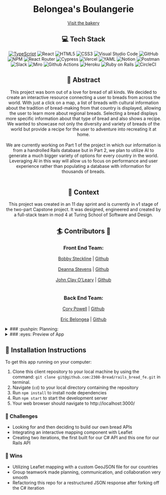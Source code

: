 <div align="center">
<h1> Belongea's Boulangerie </h1>

[Visit the bakery](https://laboulangerie.vercel.app/)

## :computer: Tech Stack <br>
[![TypeScript](https://badges.frapsoft.com/typescript/code/typescript-125x28.png?v=101)](https://github.com/ellerbrock/typescript-badges/)
![React](https://img.shields.io/badge/React-20232A?style=for-the-badge&logo=react&logoColor=61DAFB)
![HTML5](https://img.shields.io/badge/html5-%23E34F26.svg?style=for-the-badge&logo=html5&logoColor=white)
![CSS3](https://img.shields.io/badge/css3-%231572B6.svg?style=for-the-badge&logo=css3&logoColor=white)
![Visual Studio Code](https://img.shields.io/badge/Visual%20Studio%20Code-0078d7.svg?style=for-the-badge&logo=visual-studio-code&logoColor=white)
![GitHub](https://img.shields.io/badge/github-%23121011.svg?style=for-the-badge&logo=github&logoColor=white)
![NPM](https://img.shields.io/badge/NPM-%23CB3837.svg?style=for-the-badge&logo=npm&logoColor=white)
![React Router](https://img.shields.io/badge/React_Router-CA4245?style=for-the-badge&logo=react-router&logoColor=white)
![Cypress](https://img.shields.io/badge/Cypress-17202C?logo=cypress&logoColor=fff&style=for-the-badge)
![Vercel](https://img.shields.io/badge/Vercel-000000?style=for-the-badge&logo=vercel&logoColor=white)
![YAML](https://img.shields.io/badge/yaml-%23ffffff.svg?style=for-the-badge&logo=yaml&logoColor=151515)
![Notion](https://img.shields.io/badge/Notion-%23000000.svg?style=for-the-badge&logo=notion&logoColor=white)
![Postman](https://img.shields.io/badge/Postman-FF6C37?style=for-the-badge&logo=postman&logoColor=white)
![Slack](https://img.shields.io/badge/Slack-4A154B?style=for-the-badge&logo=slack&logoColor=white)
![Miro](https://img.shields.io/badge/Miro-F7C922?style=for-the-badge&logo=Miro&logoColor=050036)
![Github Actions](https://img.shields.io/badge/GitHub_Actions-2088FF?style=for-the-badge&logo=github-actions&logoColor=white)
![Heroku](https://img.shields.io/badge/Heroku-430098?style=for-the-badge&logo=heroku&logoColor=white)
![Ruby on Rails](https://img.shields.io/badge/Ruby_on_Rails-CC0000?style=for-the-badge&logo=ruby-on-rails&logoColor=white)
![CircleCI](https://img.shields.io/badge/circle%20ci-%23161616.svg?style=for-the-badge&logo=circleci&logoColor=white)

</div>

<div align="center">


## :closed_book: Abstract

This project was born out of a love for bread of all kinds. We decided to create an interactive resource connecting a user to breads from across the world. With just a click on a map, a list of breads with cultural information about the tradition of bread-making from that country is displayed, allowing the user to learn more about regional breads. Selecting a bread displays more specific information about that type of bread and also shows a recipe. We wanted to showcase not only the diversity and variety of breads of the world but provide a recipe for the user to adventure into recreating it at home. 
<br></br>
We are currently working on Part 1 of the project in which our information is from a handrolled Rails database but in Part 2, we plan to utilize AI to generate a much bigger variety of options for every country in the world. Leveraging AI in this way will allow us to focus on performance and user experience rather than populating a database with information for thousands of breads.
<br></br>
## :book: Context
This project was created in an 11 day sprint and is currently in v1 stage of the two-part Capstone project. It was designed, engineered and created by a full-stack team in mod 4 at Turing School of Software and Design. 


## :surfer: Contributors :wave:

### Front End Team:

[Bobby Steckline](https://www.linkedin.com/in/rsteckline/) | [Github](https://github.com/rsteckline)
<br></br>
[Deanna Stevens](https://www.linkedin.com/in/deanna-sofia-stevens/) | [Github](https://github.com/dsstevens)
<br></br>
[John Clay O'Leary](https://www.linkedin.com/in/john-clay-oleary/) | [Github](https://github.com/Captainlearyo)
<br></br>
### Back End Team:

[Cory Powell](https://www.linkedin.com/in/coryrpow/) | [Github](https://github.com/coryrpow)
<br></br>
[Eric Belongea](https://www.linkedin.com/in/eric-belongea/) | [Github](https://github.com/EricBelongea)


</div>


<details>
<summary>
### :pushpin: Planning: 
</summary>

<div align="center">
:bar_chart: Project Boards
<!-- image of project board -->
<br></br>

[Our GH Project Board](https://github.com/orgs/2308-Bread/projects/1/views/1)

[Our Miro Board](https://miro.com/app/board/uXjVNzS_wwg=/)

</details>
  
<details>
<summary>
### :eyes: Preview of App
 
</summary>
<div align="center">
  <br></br>

<!--<img src=[screenshot or gif here] -->
<br></br>
<!--<img src=[screenshot or gif here] -->
<br></br>
<!--<img src=[screenshot or gif here] -->
<br></br>
<!--<img src=[screenshot or gif here] -->
<br></br>
</details>


## :floppy_disk: Installation Instructions
To get this app running on your computer: 

1. Clone this client repository to your local machine by using the command: `git clone git@github.com:2308-Bread/rails_bread_fe.git` in terminal.
2. Navigate (`cd`) to your local directory containing the repository
3. Run `npm install` to install node dependencies
4. Run `npm start` to start the development server
5. Your web browser should navigate to http://localhost:3000/

### :space_invader: Challenges 
- Looking for and then deciding to build our own bread APIs
- Integrating an interactive mapping component with Leaflet
- Creating two iterations, the first built for our C# API and this one for our Rails API

### :dizzy: Wins
- Utilizing Leaflet mapping with a custom GeoJSON file for our countries
- Group teamwork made planning, communication, and collaboration very smooth
- Refactoring this repo for a restructured JSON response after forking off the C# iteration